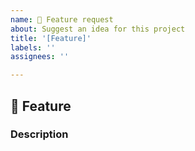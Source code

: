 ```yaml
---
name: 🧗 Feature request
about: Suggest an idea for this project
title: '[Feature]'
labels: ''
assignees: ''

---
```


## :climbing: Feature

### Description
